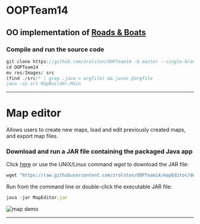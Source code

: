 # OOPTeam14
<!--Dr. StrangeOOP or: How I stopped worrying and learned to love the objects. -->

## OO implementation of [Roads & Boats](https://github.com/zrolston/OOPTeam14/blob/mapEditor/demo/RB3Erules.pdf)

### Compile and run the source code

```javascript
git clone https://github.com/zrolston/OOPTeam14 -b master --single-branch
cd OOPTeam14
mv res/Images/ src
(find ./src/* | grep .java > argfile) && javac @argfile
java -cp src MapBuilder.Main
```
***

# Map editor
Allows users to create new maps, load and edit previously created maps, and export map files.


### Download and run a JAR file containing the packaged Java app
Click [here](https://raw.githubusercontent.com/zrolston/OOPTeam14/mapEditor/demo/MapEditor.jar) or use the UNIX/Linux command *wget* to download the JAR file:
 
```javascript
wget "https://raw.githubusercontent.com/zrolston/OOPTeam14/mapEditor/demo/MapEditor.jar" -O MapEditor.jar 
```
Run from the command line or double-click the executable JAR file:
```javascript
java -jar MapEditor.jar 
```

![map demo](https://github.com/zrolston/OOPTeam14/raw/mapEditor/demo/mapDemo.gif)


***
